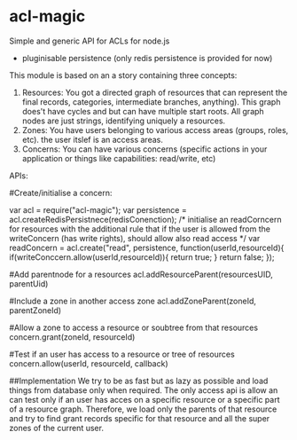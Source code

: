 # acl-magic

Simple and generic API for ACLs for node.js
- pluginisable persistence (only  redis persistence is provided for now)

This module is based on an a story containing three concepts:
  1. Resources: You got a directed graph of resources that can represent the final records, categories, intermediate branches, anything). This graph does't have cycles and but can have multiple start roots. All graph nodes are just strings, identifying uniquely a resources.
  2. Zones:  You have users belonging to various access areas (groups, roles, etc). the user itslef is an access areas.
  3. Concerns: You can have various concerns (specific actions in your application or things like capabilities: read/write, etc)
  
  
APIs:

#Create/initialise a concern:

  var acl = require("acl-magic");
  var persistence = acl.createRedisPersistnece(redisConenction);
  /*
    initialise an readCorncern for resources with the additional rule that if the user is allowed from the writeConcern (has write rights), should allow also read access
  */
  var readConcern = acl.create("read", persistence, function(userId,resourceId){
    if(writeConccern.allow(userId,resourceId)){
      return true;
      }
    return false;
  });
  

#Add parentnode for a resources
  acl.addResourceParent(resourcesUID, parentUid)

#Include a zone in another access zone
  acl.addZoneParent(zoneId, parentZoneId)

#Allow a zone to access a resource or soubtree from that resources
  concern.grant(zoneId, resourceId)
  
#Test if an user has access to a resource or tree of resources
  concern.allow(userId, resourceId, callback)

  
##Implementation
 We try to be as fast but as lazy as possible and load things from database only when required.
 The only access api is allow an can test only if an user has acces on a specific resource or a specific part of a resource graph. Therefore, we load only the parents of that resource and try to find grant records specific for that 
 resource and all the super zones of the current user.
 
 
